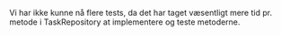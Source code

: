 Vi har ikke kunne nå flere tests, da det har taget væsentligt mere tid pr. metode i TaskRepository at implementere og teste metoderne.